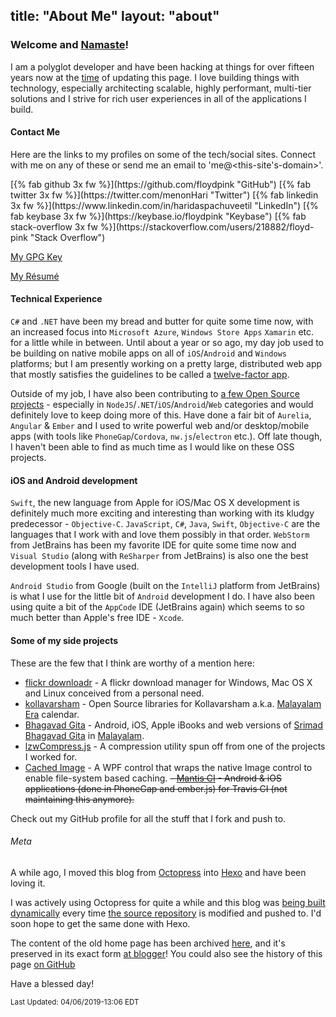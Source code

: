 title: "About Me"
layout: "about"
---

### Welcome and [Namaste](http://en.wikipedia.org/wiki/Namaste)!

I am a polyglot developer and have been hacking at things for over fifteen years now at the <a href="#" title="2019-04-06 13:06" onclick="return false;">time</a> of updating this page. I love building things with technology, especially architecting scalable, highly performant, multi-tier solutions and I strive for rich user experiences in all of the applications I build.

#### Contact Me

Here are the links to my profiles on some of the tech/social sites. Connect with me on any of these or send me an email to 'me@&lt;this-site's-domain&gt;'.

<div class="social-icons">[{% fab github 3x fw %}](https://github.com/floydpink "GitHub") [{% fab twitter 3x fw %}](https://twitter.com/menonHari "Twitter") [{% fab linkedin 3x fw %}](https://www.linkedin.com/in/haridaspachuveetil "LinkedIn") [{% fab keybase 3x fw %}](https://keybase.io/floydpink "Keybase") [{% fab stack-overflow 3x fw %}](https://stackoverflow.com/users/218882/floyd-pink "Stack Overflow")</div>

[My GPG Key](/gpg/public-key.asc "If you need to send me a really secure email !")

[My Résumé](http://stackoverflow.com/story/hari "My 'Developer Story' on Stack Overflow Jobs!")


#### Technical Experience

`C#` and `.NET` have been my bread and butter for quite some time now, with an increased focus into `Microsoft Azure`, `Windows Store Apps` `Xamarin` etc. for a little while in between. Until about a year or so ago, my day job used to be building on native mobile apps on all of `iOS`/`Android` and `Windows` platforms; but I am presently working on a pretty large, distributed web app that mostly satisfies the guidelines to be called a [twelve-factor app](https://12factor.net/).

Outside of my job, I have also been contributing to [a few Open Source projects](https://github.com/floydpink) - especially in `NodeJS`/`.NET`/`iOS`/`Android`/`Web` categories and would definitely love to keep doing more of this. Have done a fair bit of `Aurelia`, `Angular` & `Ember` and I used to write powerful web and/or desktop/mobile apps (with tools like `PhoneGap`/`Cordova`, `nw.js`/`electron` etc.). Off late though, I haven't been able to find as much time as I would like on these OSS projects.

#### iOS and Android development

`Swift`, the new language from Apple for iOS/Mac OS X development is definitely much more exciting and interesting than working with its kludgy predecessor - `Objective-C`. `JavaScript`, `C#`, `Java`, `Swift`, `Objective-C` are the languages that I work with and love them possibly in that order. `WebStorm` from JetBrains has been my favorite IDE for quite some time now and `Visual Studio` (along with `ReSharper` from JetBrains) is also one the best development tools I have used.

`Android Studio` from Google (built on the `IntelliJ` platform from JetBrains) is what I use for the little bit of `Android` development I do. I have also been using quite a bit of the `AppCode` IDE (JetBrains again) which seems to so much better than Apple's free IDE - `Xcode`.

#### Some of my side projects

These are the few that I think are worthy of a mention here:

 - [flickr downloadr](http://flickrdownloadr.com) - A flickr download manager for Windows, Mac OS X and Linux conceived from a personal need.
 - [kollavarsham](http://kollavarsham.org) - Open Source libraries for Kollavarsham a.k.a. [Malayalam Era](https://en.wikipedia.org/wiki/Malayalam_calendar) calendar.
 - [Bhagavad Gita](http://floydpink.github.io/BhagavadGita) - Android, iOS, Apple iBooks and web versions of [Srimad Bhagavad Gita](http://en.wikipedia.org/wiki/Bhagavad_Gita) in [Malayalam](http://en.wikipedia.org/wiki/Malayalam).
 - [lzwCompress.js](http://floydpink.github.io/lzwCompress.js) - A compression utility spun off from one of the projects I worked for.
 - [Cached Image](https://github.com/floydpink/CachedImage) - A WPF control that wraps the native Image control to enable file-system based caching.
 ~~- [Mantis CI](http://floydpink.github.io/Mantis-CI/) - Android & iOS applications (done in PhoneGap and ember.js) for Travis CI (not maintaining this anymore).~~

Check out my GitHub profile for all the stuff that I fork and push to.

###### Meta

A while ago, I moved this blog from [Octopress](http://octopress.org/) into [Hexo](http://hexo.io/) and have been loving it.

I was actively using Octopress for quite a while and this blog was [being built dynamically](https://harimenon.com/2013/01/27/auto-deploying-to-my-octopress-blog/) every time [the source repository](https://github.com/floydpink/harimenon.com) is modified and pushed to. I'd soon hope to get the same done with Hexo.

The content of the old home page has been archived [here](/bloggerhome), and it's preserved in its exact form [at blogger](http://harimenonhome.blogspot.com)! You could also see the history of this page [on GitHub](https://github.com/floydpink/harimenon.com/commits/master/source/index.markdown)

Have a blessed day!

<small>Last Updated: 04/06/2019-13:06 EDT</small>
